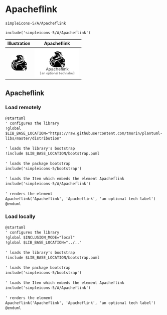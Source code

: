 # Apacheflink


```text
simpleicons-5/A/Apacheflink
```

```text
include('simpleicons-5/A/Apacheflink')
```



| Illustration | Apacheflink |
| :---: | :---: |
| ![illustration for Illustration](../../simpleicons-5/A/Apacheflink.png) | ![illustration for Apacheflink](../../simpleicons-5/A/Apacheflink.Local.png) |




## Apacheflink

### Load remotely
```plantuml
@startuml
' configures the library
!global $LIB_BASE_LOCATION="https://raw.githubusercontent.com/tmorin/plantuml-libs/master/distribution"

' loads the library's bootstrap
!include $LIB_BASE_LOCATION/bootstrap.puml

' loads the package bootstrap
include('simpleicons-5/bootstrap')

' loads the Item which embeds the element Apacheflink
include('simpleicons-5/A/Apacheflink')

' renders the element
Apacheflink('Apacheflink', 'Apacheflink', 'an optional tech label')
@enduml
```

### Load locally
```plantuml
@startuml
' configures the library
!global $INCLUSION_MODE="local"
!global $LIB_BASE_LOCATION="../.."

' loads the library's bootstrap
!include $LIB_BASE_LOCATION/bootstrap.puml

' loads the package bootstrap
include('simpleicons-5/bootstrap')

' loads the Item which embeds the element Apacheflink
include('simpleicons-5/A/Apacheflink')

' renders the element
Apacheflink('Apacheflink', 'Apacheflink', 'an optional tech label')
@enduml
```

